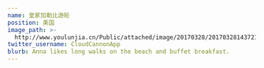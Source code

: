 ```yaml
---
name: 皇家加勒比游轮
position: 美国
image_path: >-
  http://www.youlunjia.cn/Public/attached/image/20170328/20170328143721_95246.jpg
twitter_username: CloudCannonApp
blurb: Anna likes long walks on the beach and buffet breakfast.
---
```

